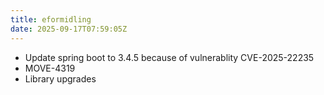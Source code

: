 ```yaml
---
title: eformidling
date: 2025-09-17T07:59:05Z
---
```

- Update spring boot to 3.4.5 because of vulnerablity CVE-2025-22235
- MOVE-4319
- Library upgrades

